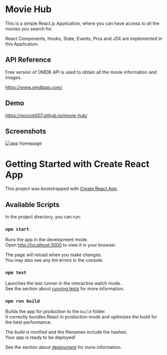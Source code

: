 
# Movie Hub

This is a simple React.js Application, where you can have access to all the movies you search for. 

React Components, Hooks, State, Events, Pros and JSX are implemented in this Application.
 
## API Reference

Free version of OMDB API is used to obtain all the movie information and images.

https://www.omdbapi.com/

## Demo

https://gorock007.github.io/movie-hub/

## Screenshots
![app homepage](/public/moviehub.png)

# Getting Started with Create React App

This project was bootstrapped with [Create React App](https://github.com/facebook/create-react-app).

## Available Scripts

In the project directory, you can run:

### `npm start`

Runs the app in the development mode.\
Open [http://localhost:3000](http://localhost:3000) to view it in your browser.

The page will reload when you make changes.\
You may also see any lint errors in the console.

### `npm test`

Launches the test runner in the interactive watch mode.\
See the section about [running tests](https://facebook.github.io/create-react-app/docs/running-tests) for more information.

### `npm run build`

Builds the app for production to the `build` folder.\
It correctly bundles React in production mode and optimizes the build for the best performance.

The build is minified and the filenames include the hashes.\
Your app is ready to be deployed!

See the section about [deployment](https://facebook.github.io/create-react-app/docs/deployment) for more information.



